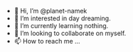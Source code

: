 - 👋 Hi, I’m @planet-namek
- 👀 I’m interested in day dreaming.
- 🌱 I’m currently learning nothing.
- 💞️ I’m looking to collaborate on myself.
- 📫 How to reach me ...

<!---
planet-namek/planet-namek is a ✨ special ✨ repository because its `README.md` (this file) appears on your GitHub profile.
You can click the Preview link to take a look at your changes.
--->
